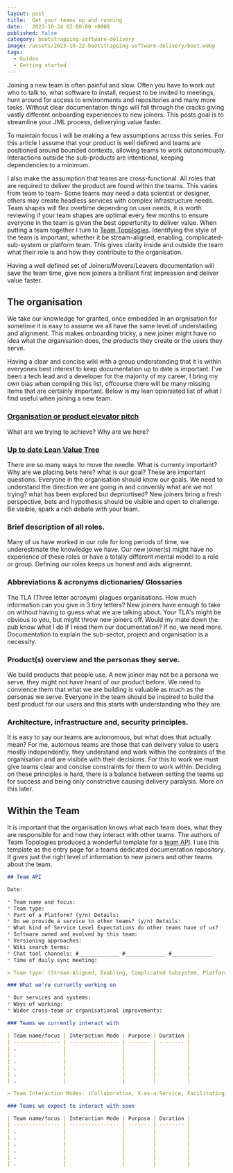 ```yaml
---
layout: post
title:  Get your teams up and running
date:   2023-10-24 03:00:00 +0000
published: false
category: bootstrapping-software-delivery
image: /assets/2023-10-22-bootstrapping-software-delivery/boot.webp
tags:
  - Guides
  - Getting started
---
```


Joining a new team is often painful and slow. Often you have to work out who to talk to, what software to install, request to be invited to meetings, hunt around for access to environments and repositories and many more tasks. Without clear documentation things will fall through the cracks giving vastly different onboarding experiences to new joiners. This posts goal is to streamline your JML process, deliverying value faster.

<!--more-->

To maintain focus I will be making a few assumptions across this series. For this article I assume that your product is well defined and teams are positioned around bounded contexts, allowing teams to work autonomously. Interactions outside the sub-products are intentional, keeping dependencies to a minimum. 


I also make the assumption that teams are cross-functional. All roles that are required to deliver the product are found within the teams. This varies from team to team- Some teams may need a data scientist or designer, others may create headless services with complex infrastructure needs. Team shapes will flex overtime depending on user needs, it is worth reviewing if your team shapes are optimal every few months to ensure everyone in the team is given the best oppertunity to deliver value. When putting a team together I turn to [Team Topologies](https://teamtopologies.com/”). Identifying the style of the team is important, whether it be stream-aligned, enabling, complicated-sub-system or platform team. This gives clarity inside and outside the team what their role is and how they contribute to the organisation.

Having a well defined set of Joiners/Movers/Leavers documentation will save the team time, give new joiners a brilliant first impression and deliver value faster.

## The organisation

We take our knowledge for granted, once embedded in an orgnisation for sometime it is easy to assume we all have the same level of understading and alignment. This makes onboarding tricky, a new joiner might have no idea what the organisation does, the products they create or the users they serve.

Having a clear and concise wiki with a group understanding that it is within everyones best interest to keep documentation up to date is important. I've been a tech lead and a developer for the majority of my career, I bring my own bias when compiling this list, offcourse there will be many missing items that are certainly important. Below is my lean opioniated list of what I find useful when joining a new team.

### [Organisation or product elevator pitch](https://www.mindtools.com/aofwxxv/crafting-an-elevator-pitch)

What are we trying to achieve? Why are we here?

### [Up to date Lean Value Tree](https://www.thoughtworks.com/insights/blog/digital-transformation/how-to-brew-a-perfect-strategy-responsibly-part-one)

There are so many ways to move the needle. What is currenty important? Why are we placing bets here? what is our goal? These are important questions. Everyone in the organisation should know our goals. We need to understand the direction we are going in and conversly what are we not trying? what has been explored but depriortised? New joiners bring a fresh perspective, bets and hypothesis should be visible and open to challenge. Be visible, spark a rich debate with your team.

### Brief description of all roles.

Many of us have worked in our role for long periods of time, we underestimate the knowledge we have. Our new joiner(s) might have no experience of these roles or have a totally different mental model to a role or group. Defining our roles keeps us honest and aids alignemnt.

### Abbreviations & acronyms dictionaries/ Glossaries

The TLA (Three letter acronym) plagues organisations. How much information can you give in 3 tiny letters? New joiners have enough to take on without having to guess what we are talking about. Your TLA's might be obvious to you, but might throw new joiners off. Would my mate down the pub know what I do if I read them our documentation? If no, we need more. Documentation to explain the sub-sector, project and organisation is a necessity.

### Product(s) overview and the personas they serve.

We build products that people use. A new joiner may not be a persona we serve, they might not have heard of our product before. We need to convience them that what we are building is valuable as much as the personas we serve. Everyone in the team should be inspired to build the best product for our users and this starts with understanding who they are.

### Architecture, infrastructure and, security principles.

It is easy to say our teams are autonomous, but what does that actually mean? For me, automous teams are those that can delivery value to users mostly independently, they understand and work within the contraints of the organisation and are visibile with their decisions. For this to work we must give teams clear and concise constraints for them to work within. Deciding on these principles is hard, there is a balance between setting the teams up for success and being only constrictive causing delivery paralysis. More on this later.

## Within the Team

It is important that the organisation knows what each team does, what they are responsible for and how they interact with other teams. The authors of Team Topologies produced a wonderful template for a [team API](https://github.com/TeamTopologies/Team-API-template). I use this template as the entry page for a teams dedicated documentation repository. It gives just the right level of information to new joiners and other teams about the team. 

``` markdown
## Team API

Date:

* Team name and focus:
* Team type:
* Part of a Platform? (y/n) Details:
* Do we provide a service to other teams? (y/n) Details:
* What kind of Service Level Expectations do other teams have of us?
* Software owned and evolved by this team:
* Versioning approaches:
* Wiki search terms:
* Chat tool channels: #_____________ #_____________ #_____________
* Time of daily sync meeting:

> Team type: (Stream-Aligned, Enabling, Complicated Subsystem, Platform)

### What we're currently working on

* Our services and systems:
* Ways of working:
* Wider cross-team or organisational improvements:

### Teams we currently interact with

| Team name/focus | Interaction Mode | Purpose | Duration |
| --------------- | ---------------- | ------- | -------- |
| .               |                  |         |          |
| .               |                  |         |          |
| .               |                  |         |          |
| .               |                  |         |          |
| .               |                  |         |          |
| .               |                  |         |          |

> Team Interaction Modes: (Collaboration, X-as-a-Service, Facilitating)

### Teams we expect to interact with soon

| Team name/focus | Interaction Mode | Purpose | Duration |
| --------------- | ---------------- | ------- | -------- |
| .               |                  |         |          |
| .               |                  |         |          |
| .               |                  |         |          |
| .               |                  |         |          |
| .               |                  |         |          |
| .               |                  |         |          |


```
